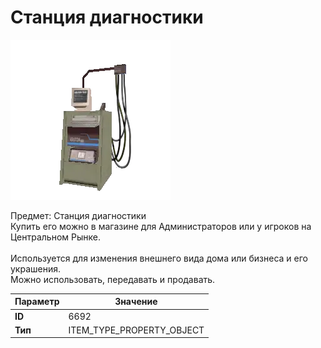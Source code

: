 # Станция диагностики

![Item Image](../img/6692.webp?raw=true)

Предмет: Станция диагностики<br>Купить его можно в магазине для Администраторов или у игроков на Центральном Рынке.<br><br>Используется для изменения внешнего вида дома или бизнеса и его украшения.<br>Можно использовать, передавать и продавать.


| Параметр | Значение |
|----------|----------|
| **ID** | 6692 |
| **Тип** | ITEM_TYPE_PROPERTY_OBJECT |


